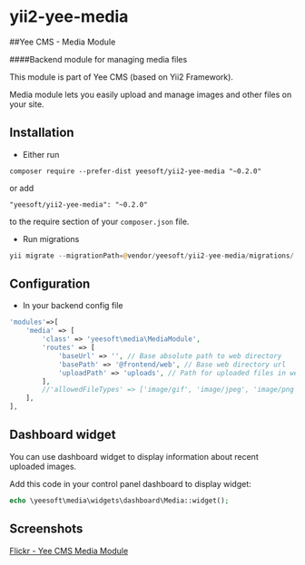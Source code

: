 # yii2-yee-media

##Yee CMS - Media Module

####Backend module for managing media files 

This module is part of Yee CMS (based on Yii2 Framework).

Media module lets you easily upload and manage images and other files on your site. 

Installation
------------

- Either run

```
composer require --prefer-dist yeesoft/yii2-yee-media "~0.2.0"
```

or add

```
"yeesoft/yii2-yee-media": "~0.2.0"
```

to the require section of your `composer.json` file.

- Run migrations

```php
yii migrate --migrationPath=@vendor/yeesoft/yii2-yee-media/migrations/
```

Configuration
------
- In your backend config file

```php
'modules'=>[
    'media' => [
        'class' => 'yeesoft\media\MediaModule',
        'routes' => [
            'baseUrl' => '', // Base absolute path to web directory
            'basePath' => '@frontend/web', // Base web directory url
            'uploadPath' => 'uploads', // Path for uploaded files in web directory
        ],
        //'allowedFileTypes' => ['image/gif', 'image/jpeg', 'image/png'], //allowed for upload file types
    ],
],
```

Dashboard widget
-------  

You can use dashboard widget to display information about recent uploaded images.

Add this code in your control panel dashboard to display widget:
```php
echo \yeesoft\media\widgets\dashboard\Media::widget();
```

Screenshots
-------  

[Flickr - Yee CMS Media Module](https://www.flickr.com/photos/134050409@N07/sets/72157656737020391)
